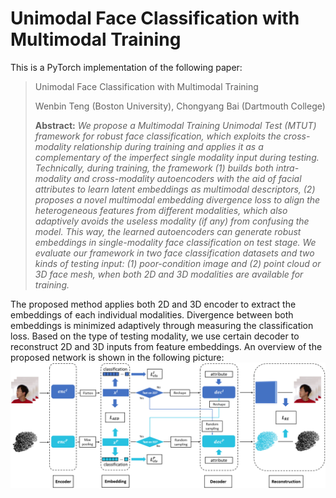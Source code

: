 # Unimodal Face Classification with Multimodal Training

This is a PyTorch implementation of the following paper:

> Unimodal Face Classification with Multimodal Training
> 
> Wenbin Teng (Boston University), Chongyang Bai (Dartmouth College)
> 
> **Abstract:** *We propose a Multimodal Training Unimodal Test (MTUT) framework for robust face classification, which exploits the cross-modality relationship during training and applies it as a complementary of the imperfect single modality input during testing. Technically, during training, the framework (1) builds both intra-modality and cross-modality autoencoders with the aid of facial attributes to learn latent embeddings as multimodal descriptors, (2) proposes a novel multimodal embedding divergence loss to align the heterogeneous features from different modalities, which also adaptively avoids the useless modality (if any) from confusing the model. This way, the learned autoencoders can generate robust embeddings in single-modality face classification on test stage. We evaluate our framework in two face classification datasets and two kinds of testing input: (1) poor-condition image and (2) point cloud or 3D face mesh, when both 2D and 3D modalities are available for training.*

The proposed method applies both 2D and 3D encoder to extract the embeddings of each individual modalities. Divergence between both embeddings is minimized adaptively through measuring the classification loss. Based on the type of testing modality, we use certain decoder to reconstruct 2D and 3D inputs from feature embeddings. An overview of the proposed network is shown in the following picture:
![Teaser image](./document/autoencoder.png)
